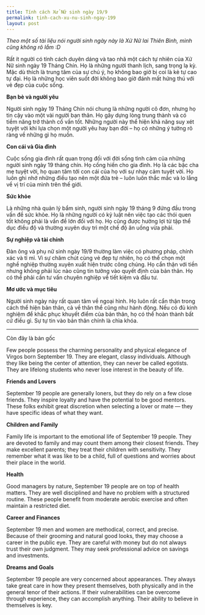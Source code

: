 ```yaml
---
title: Tính cách Xử Nữ sinh ngày 19/9
permalink: tinh-cach-xu-nu-sinh-ngay-199
layout: post
---
```


*Theo một số tài liệu nói người sinh ngày này là Xử Nữ lai Thiên Bình, mình cũng không rõ lắm :D*

Rất ít người có tính cách duyên dáng và tao nhã một cách tự nhiên của Xử Nữ sinh ngày 19 Tháng Chín. Họ là những người thanh lịch, sang trọng lạ kỳ. Mặc dù thích là trung tâm của sự chú ý, họ không bao giờ bị coi là kẻ tự cao tự đại. Họ là những học viên suốt đời không bao giờ đánh mất hứng thú với vẻ đẹp của cuộc sống.

**Bạn bè và người yêu**

Người sinh ngày 19 Tháng Chín nói chung là những người cô đơn, nhưng họ tin cậy vào một vài người bạn thân. Họ gây dựng lòng trung thành và có tiềm năng trở thành cố vấn tốt. Những người này thể hiện khả năng suy xét tuyệt vời khi lựa chọn một người yêu hay bạn đời – họ có những ý tưởng rõ ràng về những gì họ muốn.

**Con cái và Gia đình**

Cuộc sống gia đình rất quan trọng đối với đời sống tình cảm của những người sinh ngày 19 tháng chín. Họ cống hiến cho gia đình. Họ là các bậc cha mẹ tuyệt vời, họ quan tâm tới con cái của họ với sự nhạy cảm tuyệt vời. Họ luôn ghi nhớ những điều tạo nên một đứa trẻ – luôn luôn thắc mắc và lo lắng về vị trí của mình trên thế giới.

**Sức khỏe**

Là những nhà quản lý bẩm sinh, người sinh ngày 19 tháng 9 đứng đầu trong vấn đề sức khỏe. Họ là những người có kỷ luật nên việc tạo các thói quen tốt không phải là vấn đề lớn đối với họ. Họ cũng được hưởng lợi từ tập thể dục điều độ và thường xuyên duy trì một chế độ ăn uống vừa phải.

**Sự nghiệp và tài chính**

Đàn ông và phụ nữ sinh ngày 19/9 thường làm việc có phương pháp, chính xác và tỉ mỉ. Vì sự chăm chút cùng vẻ đẹp tự nhiên, họ có thể chọn một nghề nghiệp thường xuyên xuất hiện trước công chúng. Họ cẩn thận với tiền nhưng không phải lúc nào cũng tin tưởng vào quyết định của bản thân. Họ có thể phải cần tư vấn chuyên nghiệp về tiết kiệm và đầu tư.

**Mơ ước và mục tiêu**

Người sinh ngày này rất quan tâm về ngoại hình. Họ luôn rất cẩn thận trong cách thể hiện bản thân, cả về thân thể cũng như hành động. Nếu có đủ kinh nghiệm để khắc phục khuyết điểm của bản thân, họ có thể hoàn thành bất cứ điều gì. Sự tự tin vào bản thân chính là chìa khóa.


----
Còn đây là bản gốc

Few people possess the charming personality and physical elegance of Virgos born September 19. They are elegant, classy individuals. Although they like being the center of attention, they can never be called egotists. They are lifelong students who never lose interest in the beauty of life.

**Friends and Lovers**

September 19 people are generally loners, but they do rely on a few close friends. They inspire loyalty and have the potential to be good mentors. These folks exhibit great discretion when selecting a lover or mate — they have specific ideas of what they want.

**Children and Family**

Family life is important to the emotional life of September 19 people. They are devoted to family and may count them among their closest friends. They make excellent parents; they treat their children with sensitivity. They remember what it was like to be a child, full of questions and worries about their place in the world.

**Health**

Good managers by nature, September 19 people are on top of health matters. They are well disciplined and have no problem with a structured routine. These people benefit from moderate aerobic exercise and often maintain a restricted diet.

**Career and Finances**

September 19 men and women are methodical, correct, and precise. Because of their grooming and natural good looks, they may choose a career in the public eye. They are careful with money but do not always trust their own judgment. They may seek professional advice on savings and investments.

**Dreams and Goals**

September 19 people are very concerned about appearances. They always take great care in how they present themselves, both physically and in the general tenor of their actions. If their vulnerabilities can be overcome through experience, they can accomplish anything. Their ability to believe in themselves is key.
